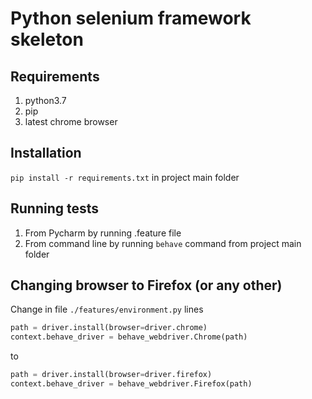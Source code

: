 # Python selenium framework skeleton

## Requirements
1. python3.7
2. pip
3. latest chrome browser

## Installation
`pip install -r requirements.txt` in project main folder

## Running tests
1. From Pycharm by running .feature file
2. From command line by running `behave` command from project main folder


## Changing browser to Firefox (or any other)
Change in file `./features/environment.py` lines

```python
path = driver.install(browser=driver.chrome)
context.behave_driver = behave_webdriver.Chrome(path)
```

to 

```python
path = driver.install(browser=driver.firefox)
context.behave_driver = behave_webdriver.Firefox(path)
```